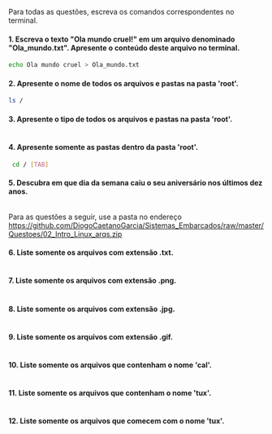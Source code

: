 Para todas as questões, escreva os comandos correspondentes no terminal.

#### 1. Escreva o texto "Ola mundo cruel!" em um arquivo denominado "Ola_mundo.txt". Apresente o conteúdo deste arquivo no terminal.
``` bash
echo Ola mundo cruel > Ola_mundo.txt
```
#### 2. Apresente o nome de todos os arquivos e pastas na pasta 'root'.
``` bash
ls /
```

#### 3. Apresente o tipo de todos os arquivos e pastas na pasta 'root'.
``` bash

```
#### 4. Apresente somente as pastas dentro da pasta 'root'.
``` bash
 cd / [TAB]
```

#### 5. Descubra em que dia da semana caiu o seu aniversário nos últimos dez anos.
``` bash

```

Para as questões a seguir, use a pasta no endereço https://github.com/DiogoCaetanoGarcia/Sistemas_Embarcados/raw/master/Questoes/02_Intro_Linux_arqs.zip

#### 6. Liste somente os arquivos com extensão .txt.
``` bash

```

#### 7. Liste somente os arquivos com extensão .png.
``` bash

```

#### 8. Liste somente os arquivos com extensão .jpg.
``` bash

```

#### 9. Liste somente os arquivos com extensão .gif.
``` bash

```

#### 10. Liste somente os arquivos que contenham o nome 'cal'.
``` bash

```

#### 11. Liste somente os arquivos que contenham o nome 'tux'.
``` bash

```

#### 12. Liste somente os arquivos que comecem com o nome 'tux'.
``` bash

```
